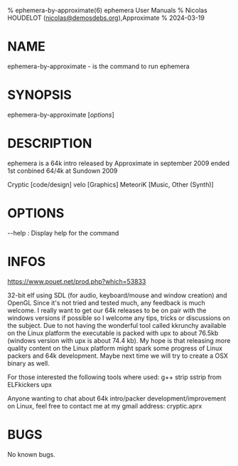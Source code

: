 % ephemera-by-approximate(6) ephemera User Manuals
% Nicolas HOUDELOT (nicolas@demosdebs.org),Approximate
% 2024-03-19

# NAME
ephemera-by-approximate - is the command to run ephemera 

# SYNOPSIS
ephemera-by-approximate [*options*]

# DESCRIPTION
ephemera  is a 64k intro released by Approximate in september 2009
ended 1st conbined 64/4k at	Sundown 2009

Cryptic [code/design]
velo [Graphics]
MeteoriK [Music, Other (Synth)]

# OPTIONS
\--help
:   Display help for the command

# INFOS
https://www.pouet.net/prod.php?which=53833

32-bit elf using SDL (for audio, keyboard/mouse and window creation) and OpenGL
Since it's not tried and tested much, any feedback is much welcome. 
I really want to get our 64k releases to be on pair with the windows versions
if possible so I welcome any tips, tricks or discussions on the subject. 
Due to not having the wonderful tool called kkrunchy available on the Linux 
platform the executable is packed with upx to about 76.5kb (windows version 
with upx is about 74.4 kb). My hope is that releasing more quality content 
on the Linux platform might spark some progress of Linux packers and 64k 
development. Maybe next time we will try to create a OSX binary as well.

For those interested the following tools where used:
g++
strip
sstrip from ELFkickers
upx

Anyone wanting to chat about 64k intro/packer development/improvement on Linux, 
feel free to contact me at my gmail address:
cryptic.aprx

# BUGS
No known bugs.
